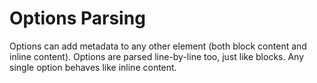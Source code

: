 # Options Parsing

Options can add metadata to any other element (both block content and inline
content). Options are parsed line-by-line too, just like blocks. Any single
option behaves like inline content.
